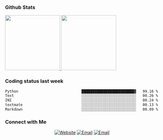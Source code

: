 
### Github Stats

<a href="https://github.com/lileixuan">
  <img height="180em" src="https://github-readme-stats.vercel.app/api?username=lileixuan&theme=buefy&show_icons=true" />
  <img height="180em" src="https://github-readme-stats.vercel.app/api/top-langs/?username=lileixuan&theme=buefy&layout=compact" />
</a>

### Coding status last week 

<!--START_SECTION:waka-->

```txt
Python                             ████████████████████████▓   99.16 %
Text                               ░░░░░░░░░░░░░░░░░░░░░░░░░   00.26 %
INI                                ░░░░░░░░░░░░░░░░░░░░░░░░░   00.24 %
textmate                           ░░░░░░░░░░░░░░░░░░░░░░░░░   00.13 %
Markdown                           ░░░░░░░░░░░░░░░░░░░░░░░░░   00.09 %
```

<!--END_SECTION:waka-->

### Connect with Me 

<p align="center">
<a href="https://www.koomu.cn/"><img alt="Website" src="https://img.shields.io/badge/Website-www.koomu.cn-blue?style=flat-square&logo=google-chrome"></a>
<a href="mailto:lileixuan@gmail.com"><img alt="Email" src="https://img.shields.io/badge/Email-lileixuan@gmail.com-blue?style=flat-square&logo=gmail"></a>
<a href="https://www.koomu.cn/rss/"><img alt="Email" src="https://img.shields.io/badge/RSS-www.koomu.cn%2Frss%2F-blue?style=flat-square&logo=rss"></a>


</p>
